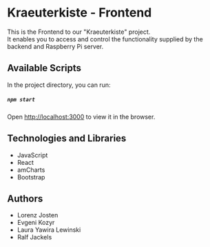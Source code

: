 # Kraeuterkiste - Frontend

This is the Frontend to our "Kraeuterkiste" project. <br>
It enables you to access and control the functionality supplied by the backend and Raspberry Pi server.

## Available Scripts

In the project directory, you can run:

##### `npm start`

Open [http://localhost:3000](http://localhost:3000) to view it in the browser.


## Technologies and Libraries

- JavaScript
- React 
- amCharts 
- Bootstrap


## Authors

- Lorenz Josten
- Evgeni Kozyr
- Laura Yawira Lewinski
- Ralf Jackels


